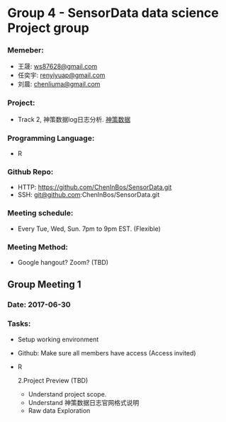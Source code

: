 # Group 4 - SensorData data science Project group
### Memeber:
* 王晟: ws87628@gmail.com
* 任奕宇: renyiyuap@gmail.com
* 刘晨: chenliuma@gmail.com
### Project: 
* Track 2, 神策数据log日志分析. [神策数据](https://www.sensorsdata.cn/)
### Programming Language: 
* R
### Github Repo: 
* HTTP: https://github.com/ChenInBos/SensorData.git
* SSH: git@github.com:ChenInBos/SensorData.git
### Meeting schedule: 
* Every Tue, Wed, Sun. 7pm to 9pm EST. (Flexible)
### Meeting Method: 
* Google hangout? Zoom? (TBD)

## Group Meeting 1
### Date: 2017-06-30 

### Tasks: 
* Setup working environment
 * Github: Make sure all members have access (Access invited)
 * R
      
    2.Project Preview (TBD)
    - Understand project scope.
    - Understand 神策数据日志官网格式说明
    - Raw data Exploration

